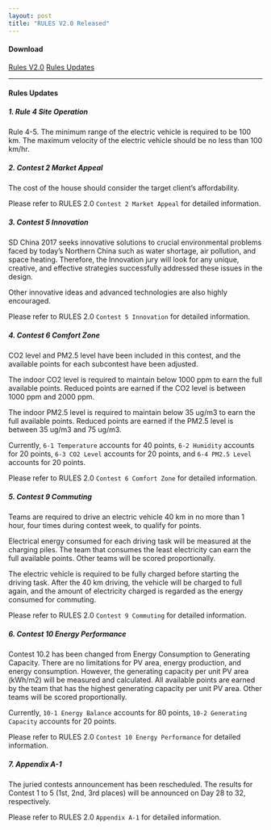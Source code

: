 ```yaml
---
layout: post
title: "RULES V2.0 Released"
---
```


#### Download

<a class="btn btn-xs btn-primary" href="/assets/doc/SDC2017_Rules_V2.0.pdf" target="_blank">Rules V2.0</a>
<a class="btn btn-xs btn-primary" href="/assets/doc/SDC2017_Rules_Updates.pdf" target="_blank">Rules Updates</a>

---

#### Rules Updates

##### 1. Rule 4 Site Operation

Rule 4-5. The minimum range of the electric vehicle is required to be 100 km. The maximum velocity of the electric vehicle should be no less than 100 km/hr.

##### 2. Contest 2 Market Appeal

The cost of the house should consider the target client’s affordability.

Please refer to RULES 2.0 `Contest 2 Market Appeal` for detailed information.

##### 3. Contest 5 Innovation

SD China 2017 seeks innovative solutions to crucial environmental problems faced by today’s Northern China such as water shortage, air pollution, and space heating. Therefore, the Innovation jury will look for any unique, creative, and effective strategies successfully addressed these issues in the design.

Other innovative ideas and advanced technologies are also highly encouraged.

Please refer to RULES 2.0 `Contest 5 Innovation` for detailed information.

##### 4. Contest 6 Comfort Zone

CO2 level and PM2.5 level have been included in this contest, and the available points for each subcontest have been adjusted.

The indoor CO2 level is required to maintain below 1000 ppm to earn the full available points. Reduced points are earned if the CO2 level is between 1000 ppm and 2000 ppm.

The indoor PM2.5 level is required to maintain below 35 ug/m3 to earn the full available points. Reduced points are earned if the PM2.5 level is between 35 ug/m3 and 75 ug/m3.

Currently, `6-1 Temperature` accounts for 40 points, `6-2 Humidity` accounts for 20 points, `6-3 CO2 Level` accounts for 20 points, and `6-4 PM2.5 Level` accounts for 20 points.

Please refer to RULES 2.0 `Contest 6 Comfort Zone` for detailed information.

##### 5. Contest 9 Commuting

Teams are required to drive an electric vehicle 40 km in no more than 1 hour, four times during contest week, to qualify for points.

Electrical energy consumed for each driving task will be measured at the charging piles. The team that consumes the least electricity can earn the full available points. Other teams will be scored proportionally.

The electric vehicle is required to be fully charged before starting the driving task. After the 40 km driving, the vehicle will be charged to full again, and the amount of electricity charged is regarded as the energy consumed for commuting.

Please refer to RULES 2.0 `Contest 9 Commuting` for detailed information.

##### 6. Contest 10 Energy Performance

Contest 10.2 has been changed from Energy Consumption to Generating Capacity. There are no limitations for PV area, energy production, and energy consumption. However, the generating capacity per unit PV area (kWh/m2) will be measured and calculated. All available points are earned by the team that has the highest generating capacity per unit PV area. Other teams will be scored proportionally.

Currently, `10-1 Energy Balance` accounts for 80 points, `10-2 Generating Capacity` accounts for 20 points. 

Please refer to RULES 2.0 `Contest 10 Energy Performance` for detailed information.

##### 7. Appendix A-1

The juried contests announcement has been rescheduled. The results for Contest 1 to 5 (1st, 2nd, 3rd places) will be announced on Day 28 to 32, respectively.

Please refer to RULES 2.0 `Appendix A-1` for detailed information.